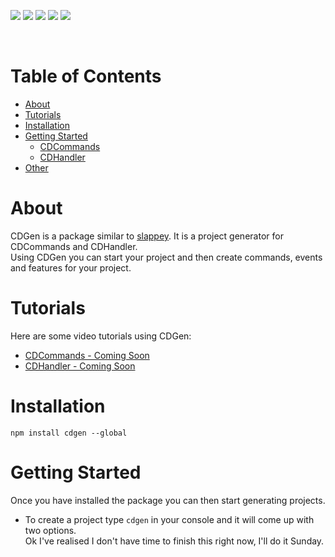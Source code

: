 [![](https://img.shields.io/discord/769710808435261490.svg?style=for-the-badge)](https://discord.gg/jUNbV5u)
[![](https://img.shields.io/npm/dt/cdgen.svg?style=for-the-badge)](https://www.npmjs.com/package/cdgen)
[![](https://img.shields.io/npm/dm/cdgen.svg?style=for-the-badge&color=blue)](https://www.npmjs.com/package/cdgen)
[![](https://img.shields.io/npm/v/cdgen.svg?style=for-the-badge&color=blue)](https://www.npmjs.com/package/cdgen)
[![](https://img.shields.io/badge/license-Apache%202-blue.svg?style=for-the-badge)](https://github.com/CreativeDevelopments/CDGen)

<br>

# Table of Contents

- [About](#about)
- [Tutorials](#tutorials)
- [Installation](#installation)
- [Getting Started](#getting_started)
  - [CDCommands](#cdcommands)
  - [CDHandler](#cdhandler)
- [Other](#other)

# About

CDGen is a package similar to [slappey](https://www.npmjs.com/package/slappey). It is a project generator for CDCommands and CDHandler.  
Using CDGen you can start your project and then create commands, events and features for your project.

# Tutorials

Here are some video tutorials using CDGen:

- [CDCommands - Coming Soon](https://www.youtube.com/watch?v=dQw4w9WgXcQ)
- [CDHandler - Coming Soon](https://www.youtube.com/watch?v=dQw4w9WgXcQ)

# Installation

```
npm install cdgen --global
```

# Getting Started

Once you have installed the package you can then start generating projects.

- To create a project type `cdgen` in your console and it will come up with two options.  
  Ok I've realised I don't have time to finish this right now, I'll do it Sunday.
